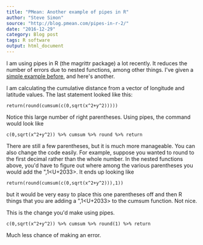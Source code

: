 ```yaml
---
title: "PMean: Another example of pipes in R"
author: "Steve Simon"
source: "http://blog.pmean.com/pipes-in-r-2/"
date: "2016-12-29"
category: Blog post
tags: R software
output: html_document
---
```


I am using pipes in R (the magrittr package) a lot recently. It reduces
the number of errors due to nested functions, among other things. I've
given a [simple example before](../pipes-in-r/index.html), and here's
another.

<!---More--->

I am calculating the cumulative distance from a vector of longitude and
latitude values. The last statement looked like this:

    return(round(cumsum(c(0,sqrt(x^2+y^2)))))

Notice this large number of right parentheses. Using pipes, the command
would look like

    c(0,sqrt(x^2+y^2)) %>% cumsum %>% round %>% return

There are still a few parentheses, but it is much more manageable. You
can also change the code easily. For example, suppose you wanted to
round to the first decimal rather than the whole number. In the nested
functions above, you'd have to figure out where among the various
parentheses you would add the ",1<U+2033>. It ends up looking like

    return(round(cumsum(c(0,sqrt(x^2+y^2))),1))

but it would be very easy to place this one parentheses off and then R
things that you are adding a ",1<U+2033> to the cumsum function. Not nice.

This is the change you'd make using pipes.

    c(0,sqrt(x^2+y^2)) %>% cumsum %>% round(1) %>% return

Much less chance of making an error.


